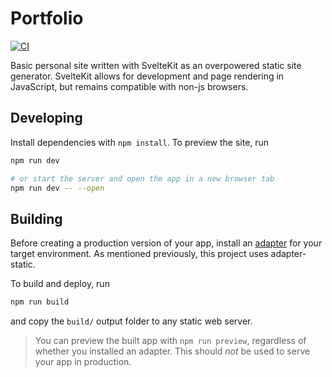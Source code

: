 # Portfolio

[![CI](https://github.com/kclejeune/portfolio/actions/workflows/ci.yml/badge.svg)](https://github.com/kclejeune/portfolio/actions/workflows/ci.yml)

Basic personal site written with SvelteKit as an overpowered static site generator.
SvelteKit allows for development and page rendering in JavaScript, but remains compatible with non-js browsers.

## Developing

Install dependencies with `npm install`. To preview the site, run

```bash
npm run dev

# or start the server and open the app in a new browser tab
npm run dev -- --open
```

## Building

Before creating a production version of your app, install an [adapter](https://kit.svelte.dev/docs#adapters) for your target environment.
As mentioned previously, this project uses adapter-static.

To build and deploy, run

```bash
npm run build
```

and copy the `build/` output folder to any static web server.

> You can preview the built app with `npm run preview`, regardless of whether you installed an adapter. This should _not_ be used to serve your app in production.
